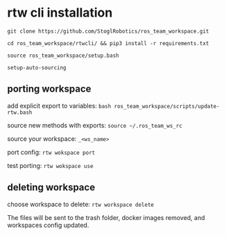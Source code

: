 # rtw cli installation

`git clone https://github.com/StoglRobotics/ros_team_workspace.git`

`cd ros_team_workspace/rtwcli/ && pip3 install -r requirements.txt`

`source ros_team_workspace/setup.bash`

`setup-auto-sourcing`

## porting workspace

add explicit export to variables: `bash ros_team_workspace/scripts/update-rtw.bash`

source new methods with exports: `source ~/.ros_team_ws_rc`

source your workspace: `_<ws_name>`

port config: `rtw wokspace port`

test porting: `rtw wokspace use`

## deleting workspace

choose workspace to delete: `rtw workspace delete`

The files will be sent to the trash folder, docker images removed, and workspaces config updated.
